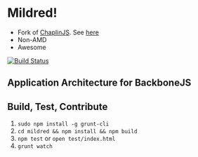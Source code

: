 # Mildred!

- Fork of [ChaplinJS](http://chaplinjs.org/). See [here](https://github.com/snird/Mildred)
- Non-AMD
- Awesome

[![Build Status](https://travis-ci.org/snird/Mildred.png)](https://travis-ci.org/snird/Mildred)

## Application Architecture for BackboneJS



## Build, Test, Contribute

1. `sudo npm install -g grunt-cli`
2. `cd mildred && npm install && npm build`
3. `npm test` or `open test/index.html`
4. `grunt watch`

